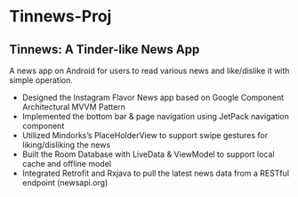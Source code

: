 # Tinnews-Proj
Tinnews: A Tinder-like News App
----
A news app on Android for users to read various news and like/dislike it with simple operation.<br>
  * Designed the Instagram Flavor News app based on Google Component Architectural MVVM Pattern
  * Implemented the bottom bar & page navigation using JetPack navigation component 
  * Utilized Mindorks’s PlaceHolderView to support swipe gestures for liking/disliking the news
  * Built the Room Database with LiveData & ViewModel to support local cache and offline model
  * Integrated Retrofit and Rxjava to pull the latest news data from a RESTful endpoint  (newsapi.org) 

